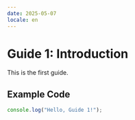 ```yaml
---
date: 2025-05-07
locale: en
---
```


# Guide 1: Introduction

This is the first guide.

## Example Code

```typescript
console.log("Hello, Guide 1!");
```
